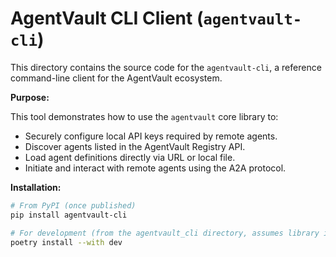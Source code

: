 # AgentVault CLI Client (`agentvault-cli`)

This directory contains the source code for the `agentvault-cli`, a reference command-line client for the AgentVault ecosystem.

**Purpose:**

This tool demonstrates how to use the `agentvault` core library to:

*   Securely configure local API keys required by remote agents.
*   Discover agents listed in the AgentVault Registry API.
*   Load agent definitions directly via URL or local file.
*   Initiate and interact with remote agents using the A2A protocol.

**Installation:**

```bash
# From PyPI (once published)
pip install agentvault-cli

# For development (from the agentvault_cli directory, assumes library is sibling)
poetry install --with dev

